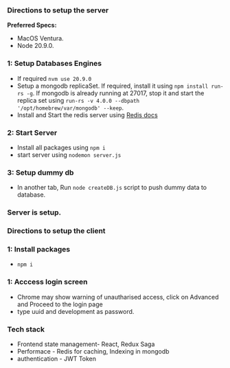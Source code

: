 ### Directions to setup the server

**Preferred Specs:**

- MacOS Ventura.
- Node 20.9.0.

### 1: Setup Databases Engines

- If required `nvm use 20.9.0`
- Setup a mongodb replicaSet. If required, install it using `npm install run-rs -g`. If mongodb is already running at 27017, stop it and start the replica set using `run-rs -v 4.0.0 --dbpath '/opt/homebrew/var/mongodb' --keep`.
- Install and Start the redis server using [Redis docs](https://redis.io/docs/latest/operate/oss_and_stack/install/install-redis/install-redis-on-mac-os/)

### 2: Start Server

- Install all packages using `npm i`
- start server using `nodemon server.js`

### 3: Setup dummy db

- In another tab, Run `node createDB.js` script to push dummy data to database.

### Server is setup.


### Directions to setup the client

### 1: Install packages
- `npm i`

### 1: Acccess login screen
- Chrome may show warning of unautharised access, click on Advanced and Proceed to the login page
- type uuid and development as password.


### Tech stack
- Frontend state management- React, Redux Saga
- Performace - Redis for caching, Indexing in mongodb
- authentication  - JWT Token
